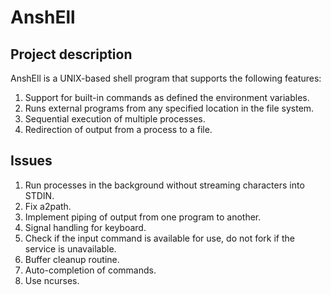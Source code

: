 # AnshEll

## Project description
AnshEll is a UNIX-based shell program that supports the following features:
1. Support for built-in commands as defined the environment variables.
2. Runs external programs from any specified location in the file system.
3. Sequential execution of multiple processes.
4. Redirection of output from a process to a file.

## Issues
1. Run processes in the background without streaming characters into STDIN.
2. Fix a2path.
3. Implement piping of output from one program to another.
4. Signal handling for keyboard.
5. Check if the input command is available for use, do not fork if the service is unavailable.
6. Buffer cleanup routine.
7. Auto-completion of commands.
8. Use ncurses.
